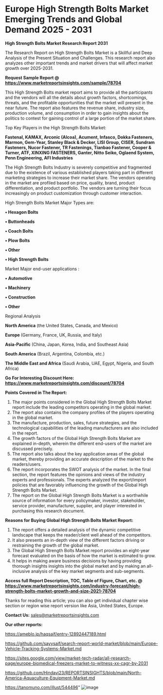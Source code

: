 # Europe High Strength Bolts Market Emerging Trends and Global Demand 2025 - 2031

<strong>High Strength Bolts Market Research Report 2031</strong>

The Research Report on High Strength Bolts Market is a Skillful and Deep Analysis of the Present Situation and Challenges. This research report also analyzes other important trends and market drivers that will affect market growth over 2025-2031.

<strong>Request Sample Report @ <a href=https://www.marketreportsinsights.com/sample/78704>https://www.marketreportsinsights.com/sample/78704</a></strong>

This High Strength Bolts market report aims to provide all the participants and the vendors will all the details about growth factors, shortcomings, threats, and the profitable opportunities that the market will present in the near future. The report also features the revenue share, industry size, production volume, and consumption in order to gain insights about the politics to contest for gaining control of a large portion of the market share.

Top Key Players in the High Strength Bolts Market:

<strong>Fastenal, KAMAX, Arconic (Alcoa), Acument, Infasco, Dokka Fasteners, Marmon, Gem-Year, Stanley Black & Decker, LISI Group, CISER, Sundram Fasteners, Nucor Fastener, TR Fastenings, Tianbao Fastener, Cooper & Turner, ATF, XINXING FASTENERS, Ganter, Nitto Seiko, Oglaend System, Penn Engineering, AFI Industries</strong>

The High Strength Bolts Industry is severely competitive and fragmented due to the existence of various established players taking part in different marketing strategies to increase their market share. The vendors operating in the market are profiled based on price, quality, brand, product differentiation, and product portfolio. The vendors are turning their focus increasingly on product customization through customer interaction.

High Strength Bolts Market Major Types are:

<strong>• Hexagon Bolts

• Buttonheads

• Coach Bolts

• Plow Bolts

• Other

• High Strength Bolts</strong>

Market Major end-user applications :

<strong>• Automotive

• Machinery

• Construction

• Other</strong>

Regional Analysis

</u><strong><b>North America</b></strong> (the United States, Canada, and Mexico)

<strong><b>Europe </b></strong>(Germany, France, UK, Russia, and Italy)

<strong><b>Asia-Pacific</b></strong> (China, Japan, Korea, India, and Southeast Asia)

<strong><b>South America</b></strong> (Brazil, Argentina, Colombia, etc.)

<strong><b>The Middle East and Africa</b></strong> (Saudi Arabia, UAE, Egypt, Nigeria, and South Africa)

<strong>Go For Interesting Discount Here: <a href=https://www.marketreportsinsights.com/discount/78704>https://www.marketreportsinsights.com/discount/78704</a></strong>

<strong>Points Covered in The Report:</strong>
<ol>
  <li>The major points considered in the Global High Strength Bolts Market report include the leading competitors operating in the global market.</li>
  <li>The report also contains the company profiles of the players operating in the global market.</li>
  <li>The manufacture, production, sales, future strategies, and the technological capabilities of the leading manufacturers are also included in the report.</li>
  <li>The growth factors of the Global High Strength Bolts Market are explained in-depth, wherein the different end-users of the market are discussed precisely.</li>
  <li>The report also talks about the key application areas of the global market, thereby providing an accurate description of the market to the readers/users.</li>
  <li>The report incorporates the SWOT analysis of the market. In the final section, the report features the opinions and views of the industry experts and professionals. The experts analyzed the export/import policies that are favorably influencing the growth of the Global High Strength Bolts Market.</li>
  <li>The report on the Global High Strength Bolts Market is a worthwhile source of information for every policymaker, investor, stakeholder, service provider, manufacturer, supplier, and player interested in purchasing this research document.</li>
</ol>
<strong>Reasons for Buying Global High Strength Bolts Market Report:</strong>

<ol>
  <li>The report offers a detailed analysis of the dynamic competitive landscape that keeps the reader/client well ahead of the competitors.</li>
  <li>It also presents an in-depth view of the different factors driving or restraining the growth of the global market.</li>
  <li>The Global High Strength Bolts Market report provides an eight-year forecast evaluated on the basis of how the market is estimated to grow.</li>
  <li>It helps in making aware business decisions by having providing thorough insights insights into the global market and by making an all-inclusive analysis of the key market segments and sub-segments.</li>
</ol>
<strong>Access full Report Description, TOC, Table of Figure, Chart, etc. @ <a href=https://www.marketreportsinsights.com/industry-forecast/high-strength-bolts-market-growth-and-size-2021-78704>https://www.marketreportsinsights.com/industry-forecast/high-strength-bolts-market-growth-and-size-2021-78704</a></strong>


Thanks for reading this article; you can also get individual chapter wise section or region wise report version like Asia, United States, Europe.

<strong>Contact Us:</strong>
sales@marketreportsinsights.com

<strong>Our other reports:</strong>

<a href=https://ameblo.jp/haqsaif/entry-12892447189.html>https://ameblo.jp/haqsaif/entry-12892447189.html</a>

<a href=https://github.com/sayysaif/search-report-world-market/blob/main/Europe-Vehicle-Tracking-Systems-Market.md>https://github.com/sayysaif/search-report-world-market/blob/main/Europe-Vehicle-Tracking-Systems-Market.md</a>

<a href=https://sites.google.com/view/market-tech-radar/all-research-page/europe-biomedical-freezers-market-to-witness-xx-cagr-by-2031>https://sites.google.com/view/market-tech-radar/all-research-page/europe-biomedical-freezers-market-to-witness-xx-cagr-by-2031</a>

<a href=https://github.com/Hindavi23/REPORTSINSIGHTS/blob/main/North-America-Aquaculture-Equipment-Market.md>https://github.com/Hindavi23/REPORTSINSIGHTS/blob/main/North-America-Aquaculture-Equipment-Market.md</a>

<a href=https://tanomuno.com/illust/544496>https://tanomuno.com/illust/544496</a>"
![image](https://github.com/user-attachments/assets/6c9f6c52-f5f8-4ef2-ba0a-09e0a4c8d8f7)
